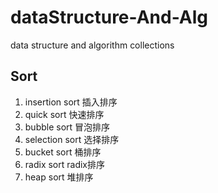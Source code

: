 # dataStructure-And-Alg
data structure and algorithm collections

## Sort
1.  insertion sort 插入排序
2.  quick sort 快速排序
3.  bubble sort 冒泡排序
4.  selection sort 选择排序
5.  bucket sort 桶排序
6.  radix sort radix排序
7. heap sort 堆排序
